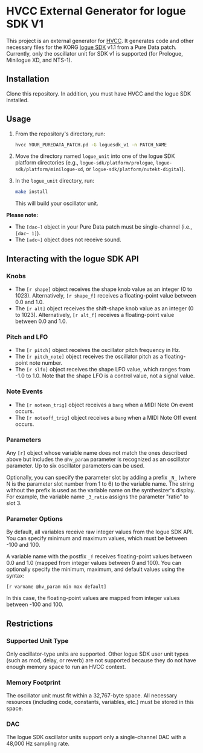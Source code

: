 # HVCC External Generator for logue SDK V1

This project is an external generator for [HVCC](https://github.com/Wasted-Audio/hvcc). It generates code and other necessary files for the KORG [logue SDK](https://github.com/korginc/logue-sdk) v1.1 from a Pure Data patch. Currently, only the oscillator unit for SDK v1 is supported (for Prologue, Minilogue XD, and NTS-1).

## Installation

Clone this repository. In addition, you must have HVCC and the logue SDK installed.

## Usage

1. From the repository's directory, run:

   ```bash
   hvcc YOUR_PUREDATA_PATCH.pd -G loguesdk_v1 -n PATCH_NAME
   ```

2. Move the directory named `logue_unit` into one of the logue SDK platform directories (e.g., `logue-sdk/platform/prologue`, `logue-sdk/platform/minilogue-xd`, or `logue-sdk/platform/nutekt-digital`).

3. In the `logue_unit` directory, run:

   ```bash
   make install
   ```

   This will build your oscillator unit.

**Please note:**

- The `[dac~]` object in your Pure Data patch must be single-channel (i.e., `[dac~ 1]`).
- The `[adc~]` object does not receive sound.

## Interacting with the logue SDK API

### Knobs

- The `[r shape]` object receives the shape knob value as an integer (0 to 1023). Alternatively, `[r shape_f]` receives a floating-point value between 0.0 and 1.0.
- The `[r alt]` object receives the shift-shape knob value as an integer (0 to 1023). Alternatively, `[r alt_f]` receives a floating-point value between 0.0 and 1.0.

### Pitch and LFO

- The `[r pitch]` object receives the oscillator pitch frequency in Hz.
- The `[r pitch_note]` object receives the oscillator pitch as a floating-point note number.
- The `[r slfo]` object receives the shape LFO value, which ranges from -1.0 to 1.0. Note that the shape LFO is a control value, not a signal value.

### Note Events

- The `[r noteon_trig]` object receives a `bang` when a MIDI Note On event occurs.
- The `[r noteoff_trig]` object receives a `bang` when a MIDI Note Off event occurs.

### Parameters

Any `[r]` object whose variable name does not match the ones described above but includes the `@hv_param` parameter is recognized as an oscillator parameter. Up to six oscillator parameters can be used.

Optionally, you can specify the parameter slot by adding a prefix `_N_` (where N is the parameter slot number from 1 to 6) to the variable name. The string without the prefix is used as the variable name on the synthesizer's display. For example, the variable name `_3_ratio` assigns the parameter "ratio" to slot 3.

### Parameter Options

By default, all variables receive raw integer values from the logue SDK API. You can specify minimum and maximum values, which must be between -100 and 100.

A variable name with the postfix `_f` receives floating-point values between 0.0 and 1.0 (mapped from integer values between 0 and 100). You can optionally specify the minimum, maximum, and default values using the syntax:

```
[r varname @hv_param min max default]
```

In this case, the floating-point values are mapped from integer values between -100 and 100.

## Restrictions

### Supported Unit Type

Only oscillator-type units are supported. Other logue SDK user unit types (such as mod, delay, or reverb) are not supported because they do not have enough memory space to run an HVCC context.

### Memory Footprint

The oscillator unit must fit within a 32,767-byte space. All necessary resources (including code, constants, variables, etc.) must be stored in this space.

### DAC

The logue SDK oscillator units support only a single-channel DAC with a 48,000 Hz sampling rate.

